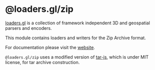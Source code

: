# @loaders.gl/zip

[loaders.gl](https://loaders.gl/docs) is a collection of framework independent 3D and geospatial parsers and encoders.

This module contains loaders and writers for the Zip Archive format.

For documentation please visit the [website](https://loaders.gl).

`@loaders.gl/zip` uses a modified version of [tar-js](https://github.com/beatgammit/tar-js), which is under MIT license, for tar archive construction.
